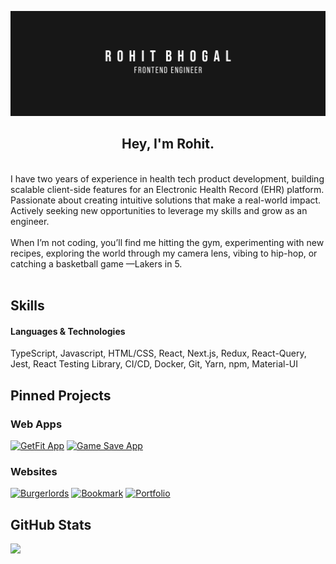 [![Banner](./github-banner-frontend-engineer.png)](https://rbhogal.github.io)


<h2 align="center">
Hey, I'm Rohit.
</h2>
<br />
I have two years of experience in health tech product development, building scalable client-side features for an Electronic Health Record (EHR) platform. Passionate about creating intuitive solutions that make a real-world impact. Actively seeking new opportunities to leverage my skills and grow as an engineer.
<br />
<br />
When I’m not coding, you’ll find me hitting the gym, experimenting with new recipes, exploring the world through my camera lens, vibing to hip-hop, or catching a basketball game —Lakers in 5.
<br />
<br />


## Skills

#### Languages & Technologies
TypeScript, Javascript, HTML/CSS, React, Next.js, Redux, React-Query, Jest, React Testing Library, CI/CD, Docker, Git, Yarn, npm, Material-UI

## Pinned Projects

### Web Apps
[![GetFit App](https://github-readme-stats.vercel.app/api/pin/?username=rbhogal&repo=get-fit-app)](https://github.com/rbhogal/get-fit-app)
[![Game Save App](https://github-readme-stats.vercel.app/api/pin/?username=rbhogal&repo=game-save-app)](https://github.com/rbhogal/game-save-app)
<!-- [![Forkify App](https://github-readme-stats.vercel.app/api/pin/?username=rbhogal&repo=forkify-app)](https://github.com/rbhogal/forkify-app) -->


### Websites
[![Burgerlords](https://github-readme-stats.vercel.app/api/pin/?username=rbhogal&repo=burgerlords-recreation)](https://github.com/rbhogal/burgerlords-recreation)
[![Bookmark](https://github-readme-stats.vercel.app/api/pin/?username=rbhogal&repo=bookmark-landing-page)](https://github.com/rbhogal/bookmark-landing-page)
[![Portfolio](https://github-readme-stats.vercel.app/api/pin/?username=rbhogal&repo=portfolio-v1)](https://github.com/rbhogal/portfolio-v1)


## GitHub Stats

<div display="flex">
 <!-- <img src="https://github-readme-stats.vercel.app/api?username=rbhogal"> -->
 <img  src="https://github-readme-stats.vercel.app/api/top-langs/?username=rbhogal&layout=compact">
</div>

